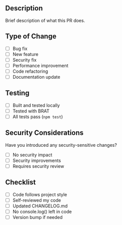 ## Description
Brief description of what this PR does.

## Type of Change
- [ ] Bug fix
- [ ] New feature
- [ ] Security fix
- [ ] Performance improvement
- [ ] Code refactoring
- [ ] Documentation update

## Testing
- [ ] Built and tested locally
- [ ] Tested with BRAT
- [ ] All tests pass (`npm test`)

## Security Considerations
Have you introduced any security-sensitive changes?
- [ ] No security impact
- [ ] Security improvements
- [ ] Requires security review

## Checklist
- [ ] Code follows project style
- [ ] Self-reviewed my code
- [ ] Updated CHANGELOG.md
- [ ] No console.log() left in code
- [ ] Version bump if needed